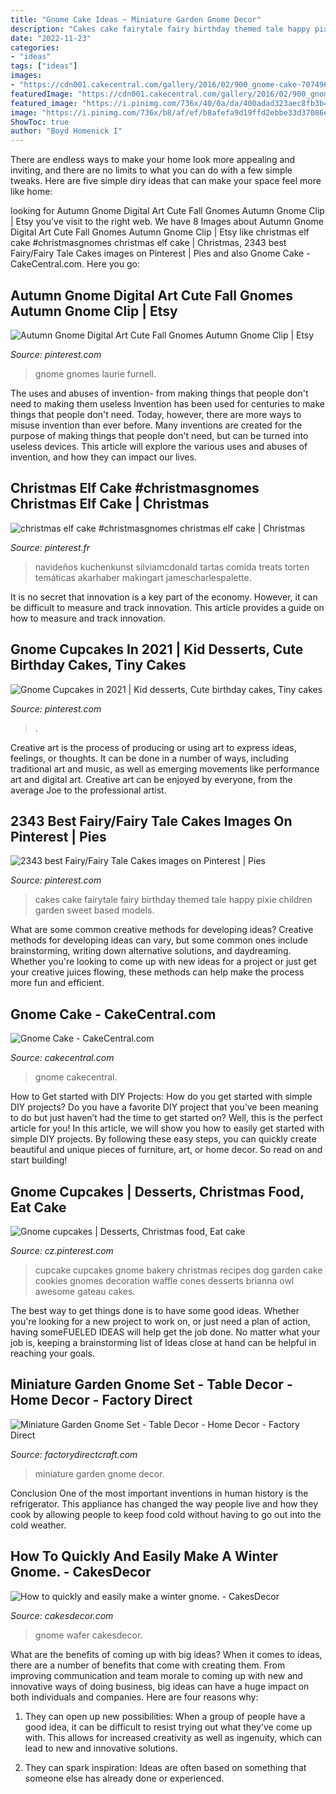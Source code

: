 ```yaml
---
title: "Gnome Cake Ideas ~ Miniature Garden Gnome Decor"
description: "Cakes cake fairytale fairy birthday themed tale happy pixie children garden sweet based models"
date: "2022-11-23"
categories:
- "ideas"
tags: ["ideas"]
images:
- "https://cdn001.cakecentral.com/gallery/2016/02/900_gnome-cake-707496EbvJA.jpg"
featuredImage: "https://cdn001.cakecentral.com/gallery/2016/02/900_gnome-cake-707496EbvJA.jpg"
featured_image: "https://i.pinimg.com/736x/40/0a/da/400adad323aec8fb3b4c9199c52856f4--fairy-birthday-cake-birthday-cakes.jpg"
image: "https://i.pinimg.com/736x/b8/af/ef/b8afefa9d19ffd2ebbe33d37086e78f5.jpg"
ShowToc: true
author: "Boyd Homenick I"
---
```



There are endless ways to make your home look more appealing and inviting, and there are no limits to what you can do with a few simple tweaks. Here are five simple diry ideas that can make your space feel more like home:

	

		
looking for Autumn Gnome Digital Art Cute Fall Gnomes Autumn Gnome Clip | Etsy you've visit to the right web. We have 8 Images about Autumn Gnome Digital Art Cute Fall Gnomes Autumn Gnome Clip | Etsy like christmas elf cake #christmasgnomes christmas elf cake | Christmas, 2343 best Fairy/Fairy Tale Cakes images on Pinterest | Pies and also Gnome Cake - CakeCentral.com. Here you go:
		
    
## Autumn Gnome Digital Art Cute Fall Gnomes Autumn Gnome Clip | Etsy

<img loading=lazy src="https://i.pinimg.com/736x/b8/af/ef/b8afefa9d19ffd2ebbe33d37086e78f5.jpg" onerror="this.onerror=null;this.src='https://tse1.mm.bing.net/th?id=OIP.kqr5YWDfWm0CgdnIjqJFoQAAAA&amp;pid=15.1';" alt="Autumn Gnome Digital Art Cute Fall Gnomes Autumn Gnome Clip | Etsy">

_Source: pinterest.com_

>gnome gnomes laurie furnell. 

	

The uses and abuses of invention- from making things that people don't need to making them useless
Invention has been used for centuries to make things that people don't need. Today, however, there are more ways to misuse invention than ever before. Many inventions are created for the purpose of making things that people don't need, but can be turned into useless devices. This article will explore the various uses and abuses of invention, and how they can impact our lives.

    
## Christmas Elf Cake #christmasgnomes Christmas Elf Cake | Christmas

<img loading=lazy src="https://i.pinimg.com/736x/94/f1/97/94f1974aac63960609427b086e417aa2.jpg" onerror="this.onerror=null;this.src='https://tse2.mm.bing.net/th?id=OIP.SSE9vqRixn_khm_hsrP3iAHaIx&amp;pid=15.1';" alt="christmas elf cake #christmasgnomes christmas elf cake | Christmas">

_Source: pinterest.fr_

>navideños kuchenkunst silviamcdonald tartas comida treats torten temáticas akarhaber makingart jamescharlespalette. 

	

It is no secret that innovation is a key part of the economy. However, it can be difficult to measure and track innovation. This article provides a guide on how to measure and track innovation.

    
## Gnome Cupcakes In 2021 | Kid Desserts, Cute Birthday Cakes, Tiny Cakes

<img loading=lazy src="https://i.pinimg.com/originals/7d/c8/d6/7dc8d6d10b45ee5cedd71af8217dace9.png" onerror="this.onerror=null;this.src='https://tse4.mm.bing.net/th?id=OIP.FOctSZUYdRI973hjJ39okQHaJ4&amp;pid=15.1';" alt="Gnome Cupcakes in 2021 | Kid desserts, Cute birthday cakes, Tiny cakes">

_Source: pinterest.com_

>. 

	

Creative art is the process of producing or using art to express ideas, feelings, or thoughts. It can be done in a number of ways, including traditional art and music, as well as emerging movements like performance art and digital art. Creative art can be enjoyed by everyone, from the average Joe to the professional artist.

    
## 2343 Best Fairy/Fairy Tale Cakes Images On Pinterest | Pies

<img loading=lazy src="https://i.pinimg.com/736x/40/0a/da/400adad323aec8fb3b4c9199c52856f4--fairy-birthday-cake-birthday-cakes.jpg" onerror="this.onerror=null;this.src='https://tse1.mm.bing.net/th?id=OIP.YkdcPJCpEwIm7m5g94iCpwHaKD&amp;pid=15.1';" alt="2343 best Fairy/Fairy Tale Cakes images on Pinterest | Pies">

_Source: pinterest.com_

>cakes cake fairytale fairy birthday themed tale happy pixie children garden sweet based models. 

	

What are some common creative methods for developing ideas?
Creative methods for developing ideas can vary, but some common ones include brainstorming, writing down alternative solutions, and daydreaming. Whether you're looking to come up with new ideas for a project or just get your creative juices flowing, these methods can help make the process more fun and efficient.

    
## Gnome Cake - CakeCentral.com

<img loading=lazy src="https://cdn001.cakecentral.com/gallery/2016/02/900_gnome-cake-707496EbvJA.jpg" onerror="this.onerror=null;this.src='https://tse1.mm.bing.net/th?id=OIP.jDJFfLaWj1-oII4VQ3cgzQHaJ4&amp;pid=15.1';" alt="Gnome Cake - CakeCentral.com">

_Source: cakecentral.com_

>gnome cakecentral. 

	

How to Get started with DIY Projects: How do you get started with simple DIY projects?
Do you have a favorite DIY project that you’ve been meaning to do but just haven’t had the time to get started on? Well, this is the perfect article for you! In this article, we will show you how to easily get started with simple DIY projects. By following these easy steps, you can quickly create beautiful and unique pieces of furniture, art, or home decor. So read on and start building!

    
## Gnome Cupcakes | Desserts, Christmas Food, Eat Cake

<img loading=lazy src="https://i.pinimg.com/originals/af/26/a4/af26a40d5514fe0628dd2fa5602e9e4b.jpg" onerror="this.onerror=null;this.src='https://tse3.mm.bing.net/th?id=OIP.uyD4GvrScsU4A71WCPY2zwHaFj&amp;pid=15.1';" alt="Gnome cupcakes | Desserts, Christmas food, Eat cake">

_Source: cz.pinterest.com_

>cupcake cupcakes gnome bakery christmas recipes dog garden cake cookies gnomes decoration waffle cones desserts brianna owl awesome gateau cakes. 

	

The best way to get things done is to have some good ideas. Whether you're looking for a new project to work on, or just need a plan of action, having someFUELED IDEAS will help get the job done. No matter what your job is, keeping a brainstorming list of Ideas close at hand can be helpful in reaching your goals.

    
## Miniature Garden Gnome Set - Table Decor - Home Decor - Factory Direct

<img loading=lazy src="https://factorydirectcraft.com/pimages/20161017140730-498524/miniature_garden_gnome_set_3.jpg" onerror="this.onerror=null;this.src='https://tse2.mm.bing.net/th?id=OIP.TJAs4szxdjj30YPNDdKoxwHaHa&amp;pid=15.1';" alt="Miniature Garden Gnome Set - Table Decor - Home Decor - Factory Direct">

_Source: factorydirectcraft.com_

>miniature garden gnome decor. 

	

Conclusion
One of the most important inventions in human history is the refrigerator. This appliance has changed the way people live and how they cook by allowing people to keep food cold without having to go out into the cold weather.

    
## How To Quickly And Easily Make A Winter Gnome. - CakesDecor

<img loading=lazy src="https://pic.cakesdecor.com/o/T_yxn0rz.jpg" onerror="this.onerror=null;this.src='https://tse4.mm.bing.net/th?id=OIP.KglPzhD4UBUJN5gpzSOVvgHaMh&amp;pid=15.1';" alt="How to quickly and easily make a winter gnome. - CakesDecor">

_Source: cakesdecor.com_

>gnome wafer cakesdecor. 

	

What are the benefits of coming up with big ideas?
When it comes to ideas, there are a number of benefits that come with creating them. From improving communication and team morale to coming up with new and innovative ways of doing business, big ideas can have a huge impact on both individuals and companies. Here are four reasons why: 
1. They can open up new possibilities: When a group of people have a good idea, it can be difficult to resist trying out what they've come up with. This allows for increased creativity as well as ingenuity, which can lead to new and innovative solutions. 

2. They can spark inspiration: Ideas are often based on something that someone else has already done or experienced.


